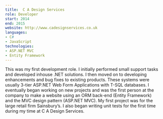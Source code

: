 ```yaml
---
title:  C A Design Services
role: Developer
start: 2014
end: 2015
website: http://www.cadesignservices.co.uk
languages:
- C#
- JavaScript
technologies:
- ASP.NET MVC
- Entity Framework
---
```

This was my first development role. I initially performed small support tasks and developed inhouse .NET solutions. I then moved on to developing enhancements and bug fixes to existing products. These systems were usually 3-tier ASP.NET Web Form Applications with T-SQL databases. I eventually began working on new projects and was the first person at the company to make a website using an ORM back-end (Entity Framework) and the MVC design pattern (ASP.NET MVC). My first project was for the large retail firm Sainsbury’s. I also began writing unit tests for the first time during my time at C A Design Services.